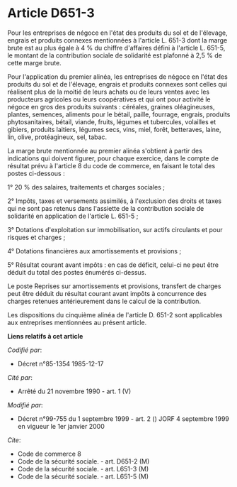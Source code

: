 # Article D651-3

Pour les entreprises de négoce en l'état des produits du sol et de l'élevage, engrais et produits connexes mentionnées à
l'article L. 651-3 dont la marge brute est au plus égale à 4 % du chiffre d'affaires défini à l'article L. 651-5, le montant
de la contribution sociale de solidarité est plafonné à 2,5 % de cette marge brute.

Pour l'application du premier alinéa, les entreprises de négoce en l'état des produits du sol et de l'élevage, engrais et
produits connexes sont celles qui réalisent plus de la moitié de leurs achats ou de leurs ventes avec les producteurs
agricoles ou leurs coopératives et qui ont pour activité le négoce en gros des produits suivants : céréales, graines
oléagineuses, plantes, semences, aliments pour le bétail, paille, fourrage, engrais, produits phytosanitaires, bétail,
viande, fruits, légumes et tubercules, volailles et gibiers, produits laitiers, légumes secs, vins, miel, forêt, betteraves,
laine, lin, olive, protéagineux, sel, tabac.

La marge brute mentionnée au premier alinéa s'obtient à partir des indications qui doivent figurer, pour chaque exercice,
dans le compte de résultat prévu à l'article 8 du code de commerce, en faisant le total des postes ci-dessous :

1° 20 % des salaires, traitements et charges sociales ;

2° Impôts, taxes et versements assimilés, à l'exclusion des droits et taxes qui ne sont pas retenus dans l'assiette de la
contribution sociale de solidarité en application de l'article L. 651-5 ;

3° Dotations d'exploitation sur immobilisation, sur actifs circulants et pour risques et charges ;

4° Dotations financières aux amortissements et provisions ;

5° Résultat courant avant impôts : en cas de déficit, celui-ci ne peut être déduit du total des postes énumérés ci-dessus.

Le poste Reprises sur amortissements et provisions, transfert de charges peut être déduit du résultat courant avant impôts à
concurrence des charges retenues antérieurement dans le calcul de la contribution.

Les dispositions du cinquième alinéa de l'article D. 651-2 sont applicables aux entreprises mentionnées au présent article.

**Liens relatifs à cet article**

_Codifié par_:

  - Décret n°85-1354 1985-12-17

_Cité par_:

  - Arrêté du 21 novembre 1990 - art. 1 (V)

_Modifié par_:

  - Décret n°99-755 du 1 septembre 1999 - art. 2 () JORF 4 septembre 1999 en vigueur le 1er janvier 2000

_Cite_:

  - Code de commerce 8
  - Code de la sécurité sociale. - art. D651-2 (M)
  - Code de la sécurité sociale. - art. L651-3 (M)
  - Code de la sécurité sociale. - art. L651-5 (M)
